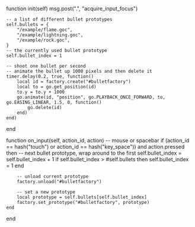 function init(self)
	msg.post(".", "acquire_input_focus")

	-- a list of different bullet prototypes
	self.bullets = {
		"/example/flame.goc",
		"/example/lightning.goc",
		"/example/rock.goc",
	}
	-- the currently used bullet prototype
	self.bullet_index = 1

	-- shoot one bullet per second
	-- animate the bullet up 1000 pixels and then delete it
	timer.delay(0.2, true, function()
		local id = factory.create("#bulletfactory")
		local to = go.get_position(id)
		to.y = to.y + 1000
		go.animate(id, "position", go.PLAYBACK_ONCE_FORWARD, to, go.EASING_LINEAR, 1.5, 0, function()
			go.delete(id)
		end)
	end)
end

function on_input(self, action_id, action)
	-- mouse or spacebar
	if (action_id == hash("touch") or action_id == hash("key_space")) and action.pressed then
		-- next bullet prototype, wrap around to the first
		self.bullet_index = self.bullet_index + 1
		if self.bullet_index > #self.bullets then
			self.bullet_index = 1
		end

		-- unload current prototype
		factory.unload("#bulletfactory")

		-- set a new prototype
		local prototype = self.bullets[self.bullet_index]
		factory.set_prototype("#bulletfactory", prototype)
	end
end
